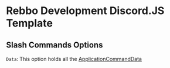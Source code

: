 # Rebbo Development Discord.JS Template

## Slash Commands Options
`Data`: This option holds all the [ApplicationCommandData](https://discord.js.org/#/docs/discord.js/main/typedef/ApplicationCommandData)